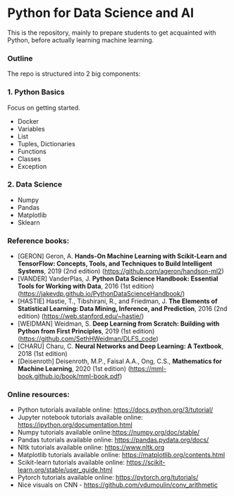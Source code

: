 # Python for Data Science and AI

This is the repository, mainly to prepare students to get acquainted with Python, before actually learning machine learning.


### Outline

The repo is structured into 2 big components:

### 1. Python Basics
Focus on getting started.
  - Docker
  - Variables
  - List
  - Tuples, Dictionaries
  - Functions
  - Classes
  - Exception

### 2. Data Science
  - Numpy
  - Pandas
  - Matplotlib
  - Sklearn
  
### Reference books:
- [GERON] Geron, A. **Hands-On Machine Learning with Scikit-Learn and TensorFlow: Concepts, Tools, and Techniques to Build Intelligent Systems**, 2019 (2nd edition) (https://github.com/ageron/handson-ml2)
- [VANDER] VanderPlas, J. **Python Data Science Handbook: Essential Tools for Working with Data**, 2016 (1st edition) (https://jakevdp.github.io/PythonDataScienceHandbook/)
- [HASTIE] Hastie, T., Tibshirani, R., and Friedman, J. **The Elements of Statistical Learning: Data Mining, Inference, and Prediction**, 2016 (2nd edition) (https://web.stanford.edu/~hastie/)
- [WEIDMAN] Weidman, S. **Deep Learning from Scratch: Building with Python from First Principles**, 2019 (1st edition) (https://github.com/SethHWeidman/DLFS_code)
- [CHARU] Charu, C. **Neural Networks and Deep Learning: A Textbook**, 2018 (1st edition)
- [Deisenroth] Deisenroth, M.P., Faisal A.A., Ong, C.S., **Mathematics for Machine Learning**, 2020 (1st edition) (https://mml-book.github.io/book/mml-book.pdf)
    
### Online resources:
- Python tutorials available online: https://docs.python.org/3/tutorial/
- Jupyter notebook tutorials available online: https://ipython.org/documentation.html
- Numpy tutorials available online:https://numpy.org/doc/stable/
- Pandas tutorials available online: https://pandas.pydata.org/docs/
- Nltk tutorials available online: https://www.nltk.org
- Matplotlib tutorials available online: https://matplotlib.org/contents.html
- Scikit-learn tutorials available online: https://scikit-learn.org/stable/user_guide.html
- Pytorch tutorials available online: https://pytorch.org/tutorials/
- Nice visuals on CNN - https://github.com/vdumoulin/conv_arithmetic